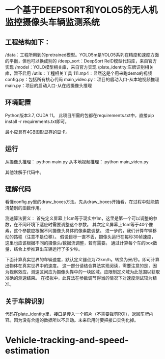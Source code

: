 # 一个基于DEEPSORT和YOLO5的无人机监控摄像头车辆监测系统

## 工程结构如下：

/data：工程所用到的pretrained模型。YOLO5m是YOLO5系列在精度和速度方面的平衡，但也可以换成别的
/deep_sort：DeepSort ReID模型代码库，来自官方实现
/model：YOLO模型相关库，来自官方实现
/plate_identity:车牌识别相关库，暂不启用
/utils：工程相关工具
111.mp4：显然这是个用来跑demo的视频
config.py：包括所有核心代码
main_video.py：项目的启动入口-从本地视频推理
main.py：项目的启动入口-从在线摄像头推理

## 环境配置
Python版本3.7, CUDA 11。
此项目所需的包都在requirements.txt中，直接pip install -r requirements.txt即可。

最小应具有4GB图形显存的显卡。

## 运行
从摄像头推理：
python main.py
从本地视频推理：
python main_video.py

其他注解于代码中。

## 理解代码
看懂config.py里的draw_boxes方法。先从draw_boxes开始看，在过程中就能搞清楚别的函数作用。

测速算法要义：
首先定义屏幕上1cm等于现实中1m，这里是第一个可以调整的参数，在不同环境下适应时需要调整这个参数。
其次定义屏幕上1cm等于40个像素，这个参数应根据不同摄像头具体的像素数调整。
进一步的，我们计算车辆移动的路程（注意不是位移）。
假设目标一直不丢，摄像头运行在每秒30帧速度，这里也应该根据不同的摄像头/数据流调整，若有需要。
通过计算每个车的box数量，结合上步推算出车辆运行了多少秒。

下面计算真实世界的车辆速度，默认定义锚点为72km/h。转换为米/秒。即可计算出物体在真实世界中的速度。
这一部分请结合算法实现阅读，需要注意的是，因为视察效应，测速区间应为摄像头靠中的一块区域。应限制定义域为此范围以获取准确的测速结果。
在模拟中，此算法在参数调节得当的情况下对速度测试较为精准。

## 关于车牌识别
代码在plate_identity里，接口是传入一个照片（不需要裁剪ROI），返回车牌内容。因为没有合适的数据所以不启动。未来启用时要把接口实例化掉。
# Vehicle-tracking-and-speed-estimation
